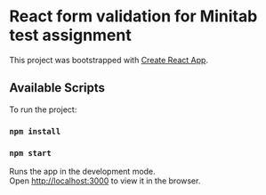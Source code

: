 # React form validation for Minitab test assignment

This project was bootstrapped with [Create React App](https://github.com/facebook/create-react-app).

## Available Scripts

To run the project:
### `npm install`
### `npm start`

Runs the app in the development mode.\
Open [http://localhost:3000](http://localhost:3000) to view it in the browser.

